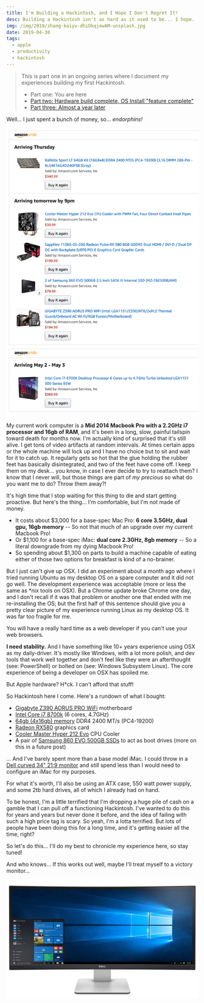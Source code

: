 ```yaml
---
title: I'm Building a Hackintosh, and I Hope I Don't Regret It!
desc: Building a Hackintosh isn't as hard as it used to be... I hope.
img: /img/2019/zhang-kaiyv-dhiOkqjewAM-unsplash.jpg
date: 2019-04-30
tags:
  - apple
  - productivity
  - hackintosh
---
```


> This is part one in an ongoing series where I document my experiences building my first Hackintosh.
>
> - Part one: You are here
> - [Part two: Hardware build complete, OS Install "feature complete"](/blog/2019/hackintosh-ii-install-complete/)
> - [Part three: Almost a year later](/blog/2020/hackintosh-iii-daily-driver/)

Well... I just spent a bunch of money, so... _endorphins!_

![A list of my recent Amazon purchase of computer parts](/img/2019/hackintosh-parts-order.png)

My current work computer is a **Mid 2014 Macbook Pro with a 2.2GHz i7 processor and 16gb of RAM**, and it's been in a long, slow, painful tailspin toward death for months now. I'm actually kind of surprised that it's still alive. I get tons of video artifacts at random intervals. At times certain apps or the whole machine will lock up and I have no choice but to sit and wait for it to catch up. It regularly gets so hot that the glue holding the rubber feet has basically disintegrated, and two of the feet have come off. I keep them on my desk... you know, in case I ever decide to try to reattach them? I know that I never will, but those things are part of _my precious_ so what do you want me to do? Throw them away?!

It's high time that I stop waiting for this thing to die and start getting proactive. But here's the thing... I'm comfortable, but I'm not made of money.

- It costs about $3,000 for a base-spec Mac Pro: **6 core 3.5GHz, dual gpu, 16gb memory** -- So not that much of an upgrade over my current Macbook Pro!
- Or $1,100 for a base-spec iMac: **dual core 2.3GHz, 8gb memory** -- So a literal downgrade from my dying Macbook Pro!
- So spending about $1,300 on parts to build a machine capable of eating either of those two options for breakfast is kind of a no-brainer.

But I just can't give up OSX. I did an experiment about a month ago where I tried running Ubuntu as my desktop OS on a spare computer and it did not go well. The development experience was acceptable (more or less the same as \*nix tools on OSX). But a Chrome update broke Chrome one day, and I don't recall if it was that problem or another one that ended with me re-installing the OS; but the first half of this sentence should give you a pretty clear picture of my experience running Linux as my desktop OS. It was far too fragile for me.

You will have a really hard time as a web developer if you can't use your web browsers.

**I need stability.** And I have something like 10+ years experience using OSX as my daily-driver. It's mostly like Windows, with a lot more polish, and dev tools that work well together and don't feel like they were an afterthought (see: PowerShell) or bolted on (see: Windows Subsystem Linux). The core experience of being a developer on OSX has spoiled me.

But Apple hardware? H\*ck. I can't afford that stuff!

So Hackintosh here I come. Here's a rundown of what I bought:

- [Gigabyte Z390 AORUS PRO WiFi][mobo] motherboard
- [Intel Core i7 8700k][cpu] (6 cores, 4.7GHz)
- [64gb (4x16gb) memory][mem] DDR4 2400 MT/s (PC4-19200)
- [Radeon RX580][gfx] graphics card
- [Cooler Master Hyper 212 Evo][cooler] CPU Cooler
- A pair of [Samsung 860 EVO 500GB SSDs][ssds] to act as boot drives (more on this in a future post)

... And I've barely spent more than a base model iMac. I could throw in a [Dell curved 34" 21:9 monitor][monitor] and _still_ spend less than I would need to configure an iMac for my purposes.

For what it's worth, I'll also be using an ATX case, 550 watt power supply, and some 2tb hard drives, all of which I already had on hand.

To be honest, I'm a little terrified that I'm dropping a huge pile of cash on a gamble that I can pull off a functioning Hackintosh. I've wanted to do this for years and years but never done it before, and the idea of failing with such a high price tag is scary. So yeah, I'm a lotta terrified. But lots of people have been doing this for a long time, and it's getting easier all the time, right?

So let's do this... I'll do my best to chronicle my experience here, so stay tuned!

And who knows... If this works out well, maybe I'll treat myself to a victory monitor...

[![A picture of the Dell 34 inch curved 21:9 monitor that I'm drooling over](/img/2019/Dell_U3415W.jpg)](https://amzn.to/2US6VvE)

[mobo]: https://amzn.to/2GTr3JX
[cpu]: https://amzn.to/2PG0jiO
[mem]: https://amzn.to/2LelnOS
[gfx]: https://amzn.to/2LbLbLt
[cooler]: https://amzn.to/2LbKEZZ
[ssds]: https://amzn.to/2Wg5xEH
[monitor]: https://amzn.to/2US6VvE

